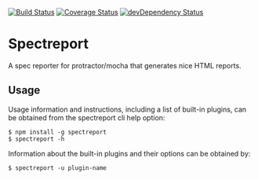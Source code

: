 [![Build Status](https://travis-ci.org/jj4th/spectreport.svg?branch=master)](https://travis-ci.org/jj4th/spectreport) [![Coverage Status](https://coveralls.io/repos/github/jj4th/spectreport/badge.svg?branch=master)](https://coveralls.io/github/jj4th/spectreport?branch=master) [![devDependency Status](https://david-dm.org/jj4th/spectreport/dev-status.svg)](https://david-dm.org/jj4th/spectreport#info=devDependencies)

Spectreport
===========

A spec reporter for protractor/mocha that generates nice HTML reports.

## Usage ##
Usage information and instructions, including a list of built-in plugins, can be obtained from the spectreport cli help option:

```shell
$ npm install -g spectreport
$ spectreport -h
```

Information about the built-in plugins and their options can be obtained by:

```shell
$ spectreport -u plugin-name
```


